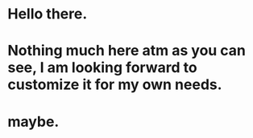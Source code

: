 # Hello there.
# Nothing much here atm as you can see, I am looking forward to customize it for my own needs.
# maybe. 